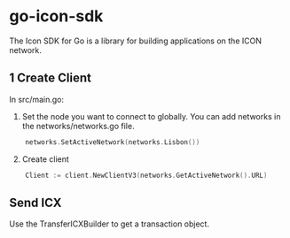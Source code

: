 # go-icon-sdk

The Icon SDK for Go is a library for building applications on the ICON network.

## 1 Create Client
In src/main.go:

1. Set the node you want to connect to globally. You can add networks in the networks/networks.go file.
```go
	networks.SetActiveNetwork(networks.Lisbon())
```


2. Create client
```go
    Client := client.NewClientV3(networks.GetActiveNetwork().URL)
```





## Send ICX
Use the TransferICXBuilder to get a transaction object.
```go


